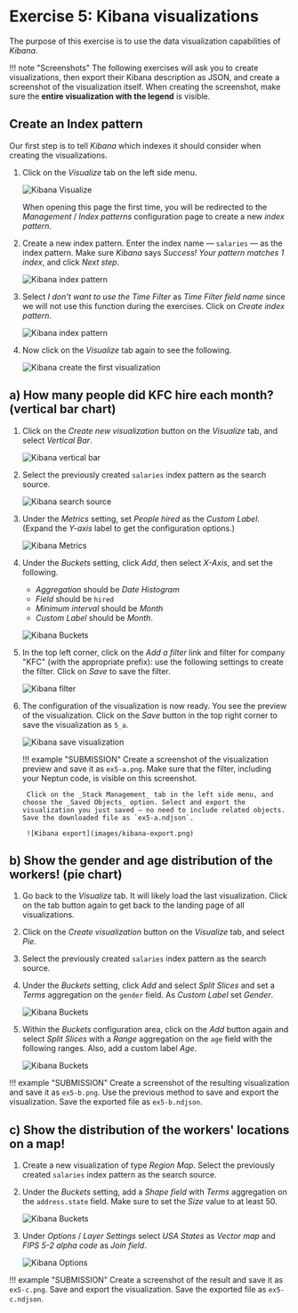 # Exercise 5: Kibana visualizations

The purpose of this exercise is to use the data visualization capabilities of _Kibana_.

!!! note "Screenshots"
    The following exercises will ask you to create visualizations, then export their Kibana description as JSON, and create a screenshot of the visualization itself. When creating the screenshot, make sure the **entire visualization with the legend** is visible.

## Create an Index pattern

Our first step is to tell _Kibana_ which indexes it should consider when creating the visualizations.

1. Click on the _Visualize_ tab on the left side menu.

    ![Kibana Visualize](images/kibana-visualize.png)

    When opening this page the first time, you will be redirected to the _Management_ / _Index patterns_ configuration page to create a new _index pattern_.

1. Create a new index pattern. Enter the index name — `salaries` — as the index pattern. Make sure _Kibana_ says _Success! Your pattern matches 1 index_, and click _Next step_.

    ![Kibana index pattern](images/kibana-index-pattern-1.png)

1. Select _I don't want to use the Time Filter_ as _Time Filter field name_ since we will not use this function during the exercises. Click on _Create index pattern_.

    ![Kibana index pattern](images/kibana-index-pattern-2.png)

1. Now click on the _Visualize_ tab again to see the following.

    ![Kibana create the first visualization](images/kibana-create-first-visualization.png)

## a) How many people did KFC hire each month? (vertical bar chart)

1. Click on the _Create new visualization_ button on the _Visualize_ tab, and select _Vertical Bar_.

    ![Kibana vertical bar](images/kibana-vertical-bar.png)

1. Select the previously created `salaries` index pattern as the search source.

    ![Kibana search source](images/kibana-search-source.png)

1. Under the _Metrics_ setting, set _People hired_ as the _Custom Label_. (Expand the _Y-axis_ label to get the configuration options.)

    ![Kibana Metrics](images/kibana-a-metrics.png)

1. Under the _Buckets_ setting, click _Add_, then select _X-Axis_, and set the following.

    - _Aggregation_ should be _Date Histogram_
    - _Field_ should be `hired`
    - _Minimum interval_ should be _Month_
    - _Custom Label_ should be _Month_.

    ![Kibana Buckets](images/kibana-a-buckets.png)

1. In the top left corner, click on the _Add a filter_ link and filter for company "KFC" (with the appropriate prefix): use the following settings to create the filter. Click on _Save_ to save the filter.

    ![Kibana filter](images/kibana-a-filter.png)

1. The configuration of the visualization is now ready. You see the preview of the visualization. Click on the _Save_ button in the top right corner to save the visualization as `5_a`.

    ![Kibana save visualization](images/kibana-a-save.png)

    !!! example "SUBMISSION"
        Create a screenshot of the visualization preview and save it as `ex5-a.png`. Make sure that the filter, including your Neptun code, is visible on this screenshot.

        Click on the _Stack Management_ tab in the left side menu, and choose the _Saved Objects_ option. Select and export the visualization you just saved — no need to include related objects. Save the downloaded file as `ex5-a.ndjson`.

        ![Kibana export](images/kibana-export.png)

## b) Show the gender and age distribution of the workers! (pie chart)

1. Go back to the _Visualize_ tab. It will likely load the last visualization. Click on the tab button again to get back to the landing page of all visualizations.

1. Click on the _Create visualization_ button on the _Visualize_ tab, and select _Pie_.

1. Select the previously created `salaries` index pattern as the search source.

1. Under the _Buckets_ setting, click _Add_ and select _Split Slices_ and set a _Terms_ aggregation on the `gender` field. As _Custom Label_ set _Gender_.

    ![Kibana Buckets](images/kibana-b-buckets-1.png)

1. Within the _Buckets_ configuration area, click on the _Add_ button again and select _Split Slices_ with a _Range_ aggregation on the `age` field with the following ranges. Also, add a custom label _Age_.

    ![Kibana Buckets](images/kibana-b-buckets-2.png)

!!! example "SUBMISSION"
    Create a screenshot of the resulting visualization and save it as `ex5-b.png`. Use the previous method to save and export the visualization. Save the exported file as `ex5-b.ndjson`.

## c) Show the distribution of the workers' locations on a map!

1. Create a new visualization of type _Region Map_. Select the previously created `salaries` index pattern as the search source.

1. Under the _Buckets_ setting, add a _Shape field_ with _Terms_ aggregation on the `address.state` field. Make sure to set the _Size_ value to at least 50.

    ![Kibana Buckets](images/kibana-c-buckets.png)

1. Under _Options_ / _Layer Settings_ select _USA States_ as _Vector map_ and _FIPS 5-2 alpha code_ as _Join field_.

    ![Kibana Options](images/kibana-c-options.png)

!!! example "SUBMISSION"
    Create a screenshot of the result and save it as `ex5-c.png`. Save and export the visualization. Save the exported file as `ex5-c.ndjson`.
